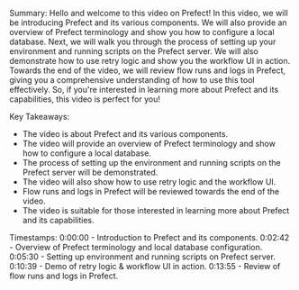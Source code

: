 Summary:
Hello and welcome to this video on Prefect! In this video, we will be introducing Prefect and its various components. We will also provide an overview of Prefect terminology and show you how to configure a local database. Next, we will walk you through the process of setting up your environment and running scripts on the Prefect server. We will also demonstrate how to use retry logic and show you the workflow UI in action. Towards the end of the video, we will review flow runs and logs in Prefect, giving you a comprehensive understanding of how to use this tool effectively. So, if you're interested in learning more about Prefect and its capabilities, this video is perfect for you!

Key Takeaways:
- The video is about Prefect and its various components.
- The video will provide an overview of Prefect terminology and show how to configure a local database.
- The process of setting up the environment and running scripts on the Prefect server will be demonstrated.
- The video will also show how to use retry logic and the workflow UI.
- Flow runs and logs in Prefect will be reviewed towards the end of the video.
- The video is suitable for those interested in learning more about Prefect and its capabilities.

Timestamps:
0:00:00 - Introduction to Prefect and its components.
0:02:42 - Overview of Prefect terminology and local database configuration.
0:05:30 - Setting up environment and running scripts on Prefect server.
0:10:39 - Demo of retry logic & workflow UI in action.
0:13:55 - Review of flow runs and logs in Prefect.